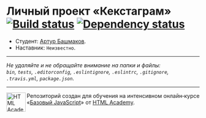 # Личный проект «Кекстаграм» [![Build status][travis-image]][travis-url] [![Dependency status][dependency-image]][dependency-url]

* Студент: [Артур Башмаков](https://up.htmlacademy.ru/javascript/6/user/149731).
* Наставник: `Неизвестно`.

---

_Не удаляйте и не обращайте внимание на папки и файлы:_<br>
_`bin`, `tests`, `.editorconfig`, `.eslintignore`, `.eslintrc`, `.gitignore`, `.travis.yml`, `package.json`._

---

<a href="https://htmlacademy.ru/intensive/javascript"><img align="left" width="50" height="50" title="HTML Academy" src="https://up.htmlacademy.ru/static/img/intensive/javascript/logo-for-github.svg"></a>

Репозиторий создан для обучения на интенсивном онлайн‑курсе «[Базовый JavaScript](https://htmlacademy.ru/intensive/javascript)» от [HTML Academy](https://htmlacademy.ru).

[travis-image]: https://travis-ci.org/htmlacademy-javascript/149731-kekstagram.svg?branch=master
[travis-url]: https://travis-ci.org/htmlacademy-javascript/149731-kekstagram
[dependency-image]: https://david-dm.org/htmlacademy-javascript/149731-kekstagram.svg?style=flat-square
[dependency-url]: https://david-dm.org/htmlacademy-javascript/149731-kekstagram

